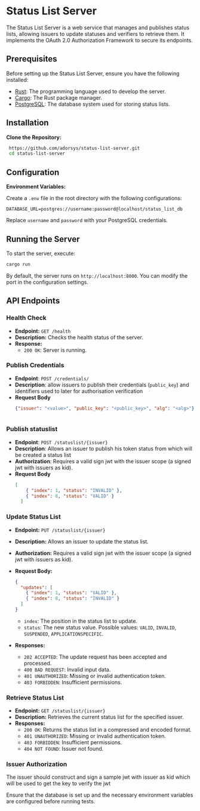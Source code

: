 # Status List Server

The Status List Server is a web service that manages and publishes status lists, allowing issuers to update statuses and verifiers to retrieve them. It implements the OAuth 2.0 Authorization Framework to secure its endpoints.

## Prerequisites
Before setting up the Status List Server, ensure you have the following installed:

- [Rust](https://www.rust-lang.org/tools/install): The programming language used to develop the server.
- [Cargo](https://doc.rust-lang.org/cargo/getting-started/installation.html): The Rust package manager.
- [PostgreSQL](https://www.postgresql.org/download/): The database system used for storing status lists.

## Installation

**Clone the Repository:**

   ```bash
    https://github.com/adorsys/status-list-server.git
    cd status-list-server
   ```

## Configuration

 **Environment Variables:**

   Create a `.env` file in the root directory with the following configurations:

   ```env
   DATABASE_URL=postgres://username:password@localhost/status_list_db
   ```

   Replace `username` and `password` with your PostgreSQL credentials.

## Running the Server

To start the server, execute:

```bash
cargo run
```

By default, the server runs on `http://localhost:8000`. You can modify the port in the configuration settings.

## API Endpoints

### Health Check

- **Endpoint:** `GET /health`
- **Description:** Checks the health status of the server.
- **Response:**
  - `200 OK`: Server is running.
  
### Publish Credentials
- **Endpoint**: `POST /credentials/`
- **Description**: allow issuers to publish their credentials (`public_key`) and identifiers used to later for authorisation verification
- **Request Body**
  ```json
  {"issuer": "<value>", "public_key": "<public_key>", "alg": "<alg>"}
 
### Publish statuslist
- **Endpoint**: `POST /statuslist/{issuer}` 
- **Description**: Allows an issuer to publish his token status from which will be created a status list
- **Authorization**: Requires a valid sign jwt with the issuer scope (a signed jwt with issuers as kid).
- **Request Body**
  ```json
  [
      { "index": 1, "status": "INVALID" },
      { "index": 8, "status": "VALID" }
    ]
    ```

### Update Status List

- **Endpoint:** `PUT /statuslist/{issuer}`
- **Description:** Allows an issuer to update the status list.
- **Authorization:** Requires a valid sign jwt with the issuer scope (a signed jwt with issuers as kid).
  
- **Request Body:** 

  ```json
  {
    "updates": [
      { "index": 1, "status": "VALID" },
      { "index": 8, "status": "INVALID" }
    ]
  }
  ```

  - `index`: The position in the status list to update.
  - `status`: The new status value. Possible values: `VALID`, `INVALID`, `SUSPENDED`, `APPLICATIONSPECIFIC`.

- **Responses:**
  - `202 ACCEPTED`: The update request has been accepted and processed.
  - `400 BAD REQUEST`: Invalid input data.
  - `401 UNAUTHORIZED`: Missing or invalid authentication token.
  - `403 FORBIDDEN`: Insufficient permissions.

### Retrieve Status List

- **Endpoint:** `GET /statuslist/{issuer}`
- **Description:** Retrieves the current status list for the specified issuer.
- **Responses:**
  - `200 OK`: Returns the status list in a compressed and encoded format.
  - `401 UNAUTHORIZED`: Missing or invalid authentication token.
  - `403 FORBIDDEN`: Insufficient permissions.
  - `404 NOT FOUND`: Issuer not found.


### Issuer Authorization
The issuer should construct and sign a sample jwt with issuer as kid which will be used to get the key to verify the jwt 

Ensure that the database is set up and the necessary environment variables are configured before running tests.
